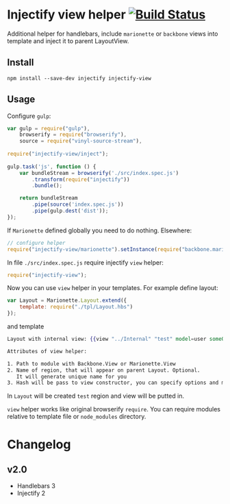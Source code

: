 Injectify view helper [![Build Status](https://travis-ci.org/ftdebugger/injectify-view.svg)](https://travis-ci.org/ftdebugger/injectify-view)
========================

Additional helper for handlebars, include `marionette` or `backbone` views into template and inject it to parent LayoutView.

Install
-------

```
npm install --save-dev injectify injectify-view
```

Usage
-----

Configure `gulp`:

```js
var gulp = require("gulp"),
    browserify = require("browserify"),
    source = require("vinyl-source-stream"),
     
require("injectify-view/inject");
    
gulp.task('js', function () {
    var bundleStream = browserify('./src/index.spec.js')
        .transform(require("injectify"))
        .bundle();

    return bundleStream
        .pipe(source('index.spec.js'))
        .pipe(gulp.dest('dist'));
});
```

If `Marionette` defined globally you need to do nothing. Elsewhere:

```js
// configure helper
require("injectify-view/marionette").setInstance(require("backbone.marionette"));
```

In file `./src/index.spec.js` require injectify `view` helper:

```js
require("injectify-view");
```

Now you can use `view` helper in your templates. For example define layout:

```js
var Layout = Marionette.Layout.extend({
    template: require("./tpl/Layout.hbs")
});

```

and template

```handlebars
Layout with internal view: {{view "../Internal" "test" model=user someOption=123}}

Attributes of view helper:

1. Path to module with Backbone.View or Marionette.View
2. Name of region, that will appear on parent Layout. Optional. 
   It will generate unique name for you
3. Hash will be pass to view constructor, you can specify options and models in it
```

In `Layout` will be created `test` region and view will be putted in.

`view` helper works like original browserify `require`. You can require modules relative to template file or
`node_modules` directory.


Changelog
=========

v2.0
----

 * Handlebars 3
 * Injectify 2
